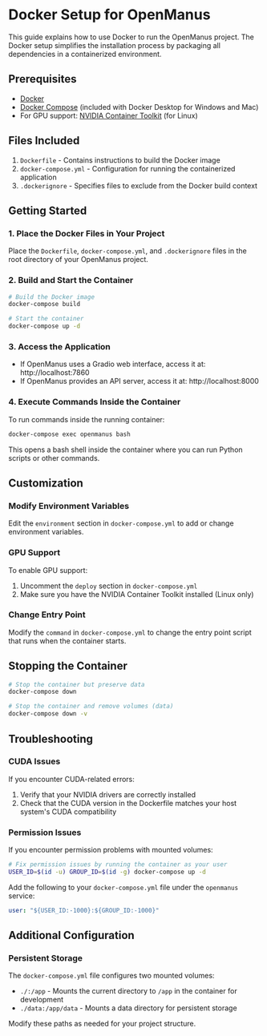 # Docker Setup for OpenManus

This guide explains how to use Docker to run the OpenManus project. The Docker setup simplifies the installation process by packaging all dependencies in a containerized environment.

## Prerequisites

- [Docker](https://docs.docker.com/get-docker/)
- [Docker Compose](https://docs.docker.com/compose/install/) (included with Docker Desktop for Windows and Mac)
- For GPU support: [NVIDIA Container Toolkit](https://docs.nvidia.com/datacenter/cloud-native/container-toolkit/install-guide.html) (for Linux)

## Files Included

1. `Dockerfile` - Contains instructions to build the Docker image
2. `docker-compose.yml` - Configuration for running the containerized application
3. `.dockerignore` - Specifies files to exclude from the Docker build context

## Getting Started

### 1. Place the Docker Files in Your Project

Place the `Dockerfile`, `docker-compose.yml`, and `.dockerignore` files in the root directory of your OpenManus project.

### 2. Build and Start the Container

```bash
# Build the Docker image
docker-compose build

# Start the container
docker-compose up -d
```

### 3. Access the Application

- If OpenManus uses a Gradio web interface, access it at: http://localhost:7860
- If OpenManus provides an API server, access it at: http://localhost:8000

### 4. Execute Commands Inside the Container

To run commands inside the running container:

```bash
docker-compose exec openmanus bash
```

This opens a bash shell inside the container where you can run Python scripts or other commands.

## Customization

### Modify Environment Variables

Edit the `environment` section in `docker-compose.yml` to add or change environment variables.

### GPU Support

To enable GPU support:

1. Uncomment the `deploy` section in `docker-compose.yml`
2. Make sure you have the NVIDIA Container Toolkit installed (Linux only)

### Change Entry Point

Modify the `command` in `docker-compose.yml` to change the entry point script that runs when the container starts.

## Stopping the Container

```bash
# Stop the container but preserve data
docker-compose down

# Stop the container and remove volumes (data)
docker-compose down -v
```

## Troubleshooting

### CUDA Issues

If you encounter CUDA-related errors:

1. Verify that your NVIDIA drivers are correctly installed
2. Check that the CUDA version in the Dockerfile matches your host system's CUDA compatibility

### Permission Issues

If you encounter permission problems with mounted volumes:

```bash
# Fix permission issues by running the container as your user
USER_ID=$(id -u) GROUP_ID=$(id -g) docker-compose up -d
```

Add the following to your `docker-compose.yml` file under the `openmanus` service:

```yaml
user: "${USER_ID:-1000}:${GROUP_ID:-1000}"
```

## Additional Configuration

### Persistent Storage

The `docker-compose.yml` file configures two mounted volumes:

- `./:/app` - Mounts the current directory to `/app` in the container for development
- `./data:/app/data` - Mounts a data directory for persistent storage

Modify these paths as needed for your project structure.
